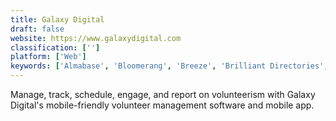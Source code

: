 ```yaml
---
title: Galaxy Digital
draft: false 
website: https://www.galaxydigital.com
classification: ['']
platform: ['Web']
keywords: ['Almabase', 'Bloomerang', 'Breeze', 'Brilliant Directories', 'Church community builder', 'Discourse', 'EMS Planner', 'Event Management Technology', 'GivePulse', 'Group Plus', 'InitLive', 'Intacct', 'NetSuite', 'SignUpGenius', 'The School Volunteer', 'Timecounts', 'Volgistics', 'Volunteer Matrix', 'Volunteerhub']
---
```

Manage, track, schedule, engage, and report on volunteerism with Galaxy Digital's mobile-friendly volunteer management software and mobile app.